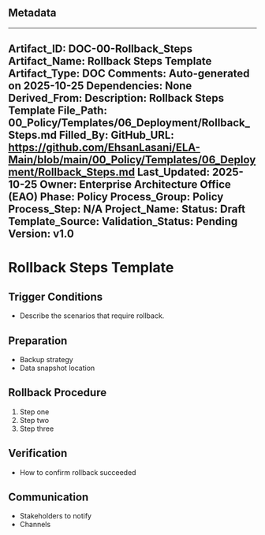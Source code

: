 ## Metadata
---
Artifact_ID: DOC-00-Rollback_Steps
Artifact_Name: Rollback Steps Template
Artifact_Type: DOC
Comments: Auto-generated on 2025-10-25
Dependencies: None
Derived_From: 
Description: Rollback Steps Template
File_Path: 00_Policy/Templates/06_Deployment/Rollback_Steps.md
Filled_By: 
GitHub_URL: https://github.com/EhsanLasani/ELA-Main/blob/main/00_Policy/Templates/06_Deployment/Rollback_Steps.md
Last_Updated: 2025-10-25
Owner: Enterprise Architecture Office (EAO)
Phase: Policy
Process_Group: Policy
Process_Step: N/A
Project_Name: 
Status: Draft
Template_Source: 
Validation_Status: Pending
Version: v1.0
---
# Rollback Steps Template

## Trigger Conditions
- Describe the scenarios that require rollback.

## Preparation
- Backup strategy
- Data snapshot location

## Rollback Procedure
1. Step one
2. Step two
3. Step three

## Verification
- How to confirm rollback succeeded

## Communication
- Stakeholders to notify
- Channels

